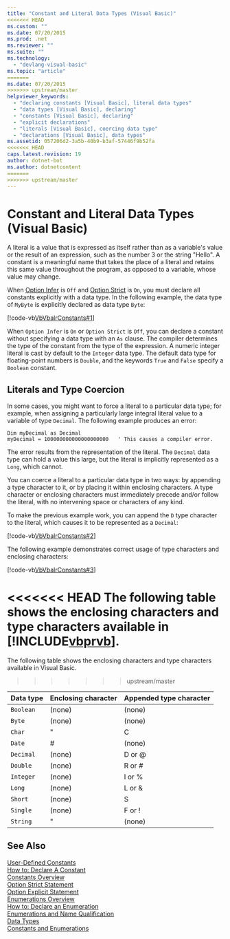 ```yaml
---
title: "Constant and Literal Data Types (Visual Basic)"
<<<<<<< HEAD
ms.custom: ""
ms.date: 07/20/2015
ms.prod: .net
ms.reviewer: ""
ms.suite: ""
ms.technology: 
  - "devlang-visual-basic"
ms.topic: "article"
=======
ms.date: 07/20/2015
>>>>>>> upstream/master
helpviewer_keywords: 
  - "declaring constants [Visual Basic], literal data types"
  - "data types [Visual Basic], declaring"
  - "constants [Visual Basic], declaring"
  - "explicit declarations"
  - "literals [Visual Basic], coercing data type"
  - "declarations [Visual Basic], data types"
ms.assetid: 057206d2-3a5b-40b9-b3af-57446f9b52fa
<<<<<<< HEAD
caps.latest.revision: 19
author: dotnet-bot
ms.author: dotnetcontent
=======
>>>>>>> upstream/master
---
```

# Constant and Literal Data Types (Visual Basic)
A literal is a value that is expressed as itself rather than as a variable's value or the result of an expression, such as the number 3 or the string "Hello". A constant is a meaningful name that takes the place of a literal and retains this same value throughout the program, as opposed to a variable, whose value may change.  
  
 When [Option Infer](../../../../visual-basic/language-reference/statements/option-infer-statement.md) is `Off` and [Option Strict](../../../../visual-basic/language-reference/statements/option-strict-statement.md) is `On`, you must declare all constants explicitly with a data type. In the following example, the data type of `MyByte` is explicitly declared as data type `Byte`:  
  
 [!code-vb[VbVbalrConstants#1](../../../../visual-basic/programming-guide/language-features/constants-enums/codesnippet/VisualBasic/constant-and-literal-data-types_1.vb)]  
  
 When `Option Infer` is `On` or `Option Strict` is `Off`, you can declare a constant without specifying a data type with an `As` clause. The compiler determines the type of the constant from the type of the expression. A numeric integer literal is cast by default to the `Integer` data type. The default data type for floating-point numbers is `Double`, and the keywords `True` and `False` specify a `Boolean` constant.  
  
## Literals and Type Coercion  
 In some cases, you might want to force a literal to a particular data type; for example, when assigning a particularly large integral literal value to a variable of type `Decimal`. The following example produces an error:  
  
```  
Dim myDecimal as Decimal  
myDecimal = 100000000000000000000   ' This causes a compiler error.  
```  
  
 The error results from the representation of the literal. The `Decimal` data type can hold a value this large, but the literal is implicitly represented as a `Long`, which cannot.  
  
 You can coerce a literal to a particular data type in two ways: by appending a type character to it, or by placing it within enclosing characters. A type character or enclosing characters must immediately precede and/or follow the literal, with no intervening space or characters of any kind.  
  
 To make the previous example work, you can append the `D` type character to the literal, which causes it to be represented as a `Decimal`:  
  
 [!code-vb[VbVbalrConstants#2](../../../../visual-basic/programming-guide/language-features/constants-enums/codesnippet/VisualBasic/constant-and-literal-data-types_2.vb)]  
  
 The following example demonstrates correct usage of type characters and enclosing characters:  
  
 [!code-vb[VbVbalrConstants#3](../../../../visual-basic/programming-guide/language-features/constants-enums/codesnippet/VisualBasic/constant-and-literal-data-types_3.vb)]  
  
<<<<<<< HEAD
 The following table shows the enclosing characters and type characters available in [!INCLUDE[vbprvb](~/includes/vbprvb-md.md)].  
=======
 The following table shows the enclosing characters and type characters available in Visual Basic.  
>>>>>>> upstream/master
  
|Data type|Enclosing character|Appended type character|  
|---|---|---|  
|`Boolean`|(none)|(none)|  
|`Byte`|(none)|(none)|  
|`Char`|"|C|  
|`Date`|#|(none)|  
|`Decimal`|(none)|D or @|  
|`Double`|(none)|R or #|  
|`Integer`|(none)|I or %|  
|`Long`|(none)|L or &|  
|`Short`|(none)|S|  
|`Single`|(none)|F or !|  
|`String`|"|(none)|  
  
## See Also  
 [User-Defined Constants](../../../../visual-basic/programming-guide/language-features/constants-enums/user-defined-constants.md)  
 [How to: Declare A Constant](../../../../visual-basic/programming-guide/language-features/constants-enums/how-to-declare-a-constant.md)  
 [Constants Overview](../../../../visual-basic/programming-guide/language-features/constants-enums/constants-overview.md)  
 [Option Strict Statement](../../../../visual-basic/language-reference/statements/option-strict-statement.md)  
 [Option Explicit Statement](../../../../visual-basic/language-reference/statements/option-explicit-statement.md)  
 [Enumerations Overview](../../../../visual-basic/programming-guide/language-features/constants-enums/enumerations-overview.md)  
 [How to: Declare an Enumeration](../../../../visual-basic/programming-guide/language-features/constants-enums/how-to-declare-enumerations.md)  
 [Enumerations and Name Qualification](../../../../visual-basic/programming-guide/language-features/constants-enums/enumerations-and-name-qualification.md)  
 [Data Types](../../../../visual-basic/language-reference/data-types/data-type-summary.md)  
 [Constants and Enumerations](../../../../visual-basic/language-reference/constants-and-enumerations.md)
